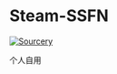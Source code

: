 # Steam-SSFN
[![Sourcery](https://img.shields.io/badge/Sourcery-enabled-brightgreen)](https://sourcery.ai)

个人自用
